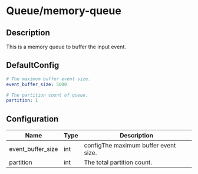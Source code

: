 # Queue/memory-queue
## Description
This is a memory queue to buffer the input event.
## DefaultConfig
```yaml
# The maximum buffer event size.
event_buffer_size: 5000

# The partition count of queue.
partition: 1
```
## Configuration
|Name|Type|Description|
|----|----|-----------|
| event_buffer_size | int | configThe maximum buffer event size. |
| partition | int | The total partition count. |

